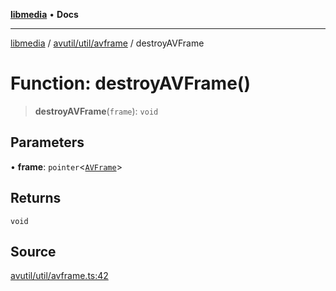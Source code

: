 [**libmedia**](../../../../README.md) • **Docs**

***

[libmedia](../../../../README.md) / [avutil/util/avframe](../README.md) / destroyAVFrame

# Function: destroyAVFrame()

> **destroyAVFrame**(`frame`): `void`

## Parameters

• **frame**: `pointer`\<[`AVFrame`](../../../struct/avframe/classes/AVFrame.md)\>

## Returns

`void`

## Source

[avutil/util/avframe.ts:42](https://github.com/zhaohappy/libmedia/blob/b4bb608d2b1c00d036d73fc8d222b1a97be53694/src/avutil/util/avframe.ts#L42)

